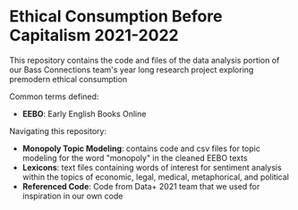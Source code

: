 # Ethical Consumption Before Capitalism 2021-2022

This repository contains the code and files of the data analysis portion of our Bass Connections team's year long research project exploring premodern ethical consumption

Common terms defined:
- **EEBO**: Early English Books Online

Navigating this repository:
- **Monopoly Topic Modeling**: contains code and csv files for topic modeling for the word "monopoly" in the cleaned EEBO texts
- **Lexicons**: text files containing words of interest for sentiment analysis within the topics of economic, legal, medical, metaphorical, and political
- **Referenced Code**: Code from Data+ 2021 team that we used for inspiration in our own code
